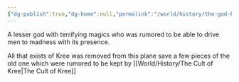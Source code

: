 ```yaml
---
{"dg-publish":true,"dg-home":null,"permalink":"/world/history/the-god-kree/kree/","dgPassFrontmatter":true}
---
```



A lesser god with terrifying magics who was rumored to be able to drive men to madness with its presence. 

All that exists of Kree was removed from this plane save a few pieces of the old one which were rumored to be kept by [[World/History/The Cult of Kree\|The Cult of Kree]]
